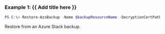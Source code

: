### Example 1: {{ Add title here }}
```powershell
PS C:\> Restore-AzsBackup -Name $backupResourceName -DecryptionCertPath $decryptionCertPath -DecryptionCertPassword $decryptionCertPassword

```

Restore from an Azure Stack backup.

